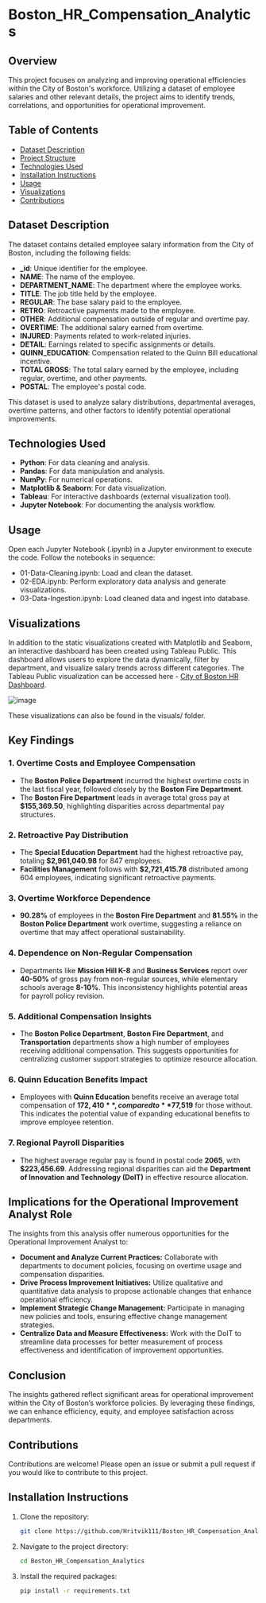# Boston_HR_Compensation_Analytics

## Overview
This project focuses on analyzing and improving operational efficiencies within the City of Boston's workforce. Utilizing a dataset of employee salaries and other relevant details, the project aims to identify trends, correlations, and opportunities for operational improvement.

## Table of Contents
- [Dataset Description](#dataset-description)
- [Project Structure](#project-structure)
- [Technologies Used](#technologies-used)
- [Installation Instructions](#installation-instructions)
- [Usage](#usage)
- [Visualizations](#visualizations)
- [Contributions](#contributions)

## Dataset Description
The dataset contains detailed employee salary information from the City of Boston, including the following fields:
- **_id**: Unique identifier for the employee.
- **NAME**: The name of the employee.
- **DEPARTMENT_NAME**: The department where the employee works.
- **TITLE**: The job title held by the employee.
- **REGULAR**: The base salary paid to the employee.
- **RETRO**: Retroactive payments made to the employee.
- **OTHER**: Additional compensation outside of regular and overtime pay.
- **OVERTIME**: The additional salary earned from overtime.
- **INJURED**: Payments related to work-related injuries.
- **DETAIL**: Earnings related to specific assignments or details.
- **QUINN_EDUCATION**: Compensation related to the Quinn Bill educational incentive.
- **TOTAL GROSS**: The total salary earned by the employee, including regular, overtime, and other payments.
- **POSTAL**: The employee's postal code.

This dataset is used to analyze salary distributions, departmental averages, overtime patterns, and other factors to identify potential operational improvements.

## Technologies Used
- **Python**: For data cleaning and analysis.
- **Pandas**: For data manipulation and analysis.
- **NumPy**: For numerical operations.
- **Matplotlib & Seaborn**: For data visualization.
- **Tableau**: For interactive dashboards (external visualization tool).
- **Jupyter Notebook**: For documenting the analysis workflow.

## Usage
Open each Jupyter Notebook (.ipynb) in a Jupyter environment to execute the code.
Follow the notebooks in sequence:
- 01-Data-Cleaning.ipynb: Load and clean the dataset.
- 02-EDA.ipynb: Perform exploratory data analysis and generate visualizations.
- 03-Data-Ingestion.ipynb: Load cleaned data and ingest into database.

## Visualizations
In addition to the static visualizations created with Matplotlib and Seaborn, an interactive dashboard has been created using Tableau Public. This dashboard allows users to explore the data dynamically, filter by department, and visualize salary trends across different categories. The Tableau Public visualization can be accessed here -  [City of Boston HR Dashboard](https://public.tableau.com/app/profile/hritvik.mahajan/viz/CityofBostonHRDashboard-2023/Dashboard2).

![image](https://github.com/user-attachments/assets/66cc698e-a4ed-42b3-96c1-ce516422077a)

These visualizations can also be found in the visuals/ folder.

## Key Findings

### 1. Overtime Costs and Employee Compensation
- The **Boston Police Department** incurred the highest overtime costs in the last fiscal year, followed closely by the **Boston Fire Department**.
- The **Boston Fire Department** leads in average total gross pay at **$155,369.50**, highlighting disparities across departmental pay structures.

### 2. Retroactive Pay Distribution
- The **Special Education Department** had the highest retroactive pay, totaling **$2,961,040.98** for 847 employees. 
- **Facilities Management** follows with **$2,721,415.78** distributed among 604 employees, indicating significant retroactive payments.

### 3. Overtime Workforce Dependence
- **90.28%** of employees in the **Boston Fire Department** and **81.55%** in the **Boston Police Department** work overtime, suggesting a reliance on overtime that may affect operational sustainability.

### 4. Dependence on Non-Regular Compensation
- Departments like **Mission Hill K-8** and **Business Services** report over **40-50%** of gross pay from non-regular sources, while elementary schools average **8-10%**. This inconsistency highlights potential areas for payroll policy revision.

### 5. Additional Compensation Insights
- The **Boston Police Department**, **Boston Fire Department**, and **Transportation** departments show a high number of employees receiving additional compensation. This suggests opportunities for centralizing customer support strategies to optimize resource allocation.

### 6. Quinn Education Benefits Impact
- Employees with **Quinn Education** benefits receive an average total compensation of **$172,410**, compared to **$77,519** for those without. This indicates the potential value of expanding educational benefits to improve employee retention.

### 7. Regional Payroll Disparities
- The highest average regular pay is found in postal code **2065**, with **$223,456.69**. Addressing regional disparities can aid the **Department of Innovation and Technology (DoIT)** in effective resource allocation.

## Implications for the Operational Improvement Analyst Role
The insights from this analysis offer numerous opportunities for the Operational Improvement Analyst to:

- **Document and Analyze Current Practices:** Collaborate with departments to document policies, focusing on overtime usage and compensation disparities.
- **Drive Process Improvement Initiatives:** Utilize qualitative and quantitative data analysis to propose actionable changes that enhance operational efficiency.
- **Implement Strategic Change Management:** Participate in managing new policies and tools, ensuring effective change management strategies.
- **Centralize Data and Measure Effectiveness:** Work with the DoIT to streamline data processes for better measurement of process effectiveness and identification of improvement opportunities.

## Conclusion
The insights gathered reflect significant areas for operational improvement within the City of Boston’s workforce policies. By leveraging these findings, we can enhance efficiency, equity, and employee satisfaction across departments.

## Contributions
Contributions are welcome! Please open an issue or submit a pull request if you would like to contribute to this project.

## Installation Instructions
1. Clone the repository:
   ```bash
   git clone https://github.com/Hritvik111/Boston_HR_Compensation_Analytics.git
   ```
2. Navigate to the project directory:
   ```bash
   cd Boston_HR_Compensation_Analytics
   ```
3. Install the required packages:
   ```bash
   pip install -r requirements.txt
   ```
